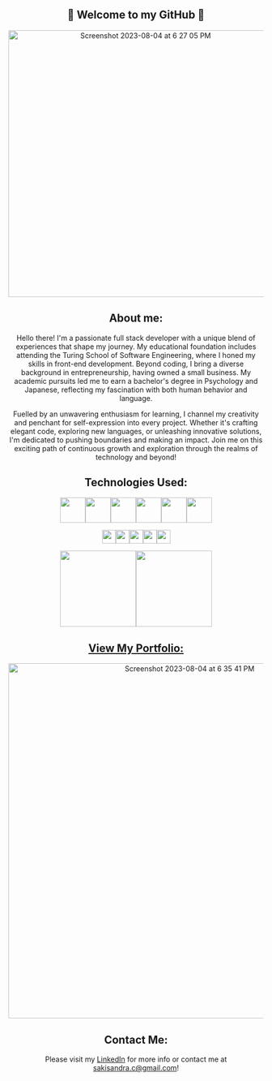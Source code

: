 <div align="center">
  
## 🌸 Welcome to my GitHub 🌸

<img width="526" alt="Screenshot 2023-08-04 at 6 27 05 PM" src="https://github.com/sakisandrac/sakisandrac/assets/118419729/29f2a0ca-59eb-4a16-b554-93d4521a44cf">

## About me:
Hello there! I'm a passionate full stack developer with a unique blend of experiences that shape my journey. My educational foundation includes attending the Turing School of Software Engineering, where I honed my skills in front-end development. Beyond coding, I bring a diverse background in entrepreneurship, having owned a small business. My academic pursuits led me to earn a bachelor's degree in Psychology and Japanese, reflecting my fascination with both human behavior and language.

Fuelled by an unwavering enthusiasm for learning, I channel my creativity and penchant for self-expression into every project. Whether it's crafting elegant code, exploring new languages, or unleashing innovative solutions, I'm dedicated to pushing boundaries and making an impact. Join me on this exciting path of continuous growth and exploration through the realms of technology and beyond!

## Technologies Used:
<img src="https://github.com/sakisandrac/sakisandrac/assets/118419729/1d7ca95d-2590-4956-a70d-36493f0f5b57" width="50px" /><img src="https://github.com/sakisandrac/sakisandrac/assets/118419729/5603e596-c421-4b5f-ac27-bf89cd2c4400" width="50px" /><img src="https://github.com/sakisandrac/sakisandrac/assets/118419729/ed416d29-afbc-492a-93ec-d20e7e8ef2c2" width="50px" /><img src="https://github.com/sakisandrac/sakisandrac/assets/118419729/9c63eb7c-788c-449d-a07f-6231df9023e6" width="50px" /><img src="https://github.com/sakisandrac/sakisandrac/assets/118419729/e4cfe684-f621-434e-b507-d37fc35bc7bd" width="50px" /><img src="https://github.com/sakisandrac/sakisandrac/assets/118419729/198f4105-4729-4886-850e-9037b4bb2beb" width="50px" />

<img height="27px" src="https://img.shields.io/badge/Mocha%2FChai-fa96c8?style=flat-square&logo=Mocha&logoColor=ffffff"><img height="27px" 
 src="https://img.shields.io/badge/Express.JS-fcd4e2?style=flat-square&logo=express&logoColor=ffffff"/><img height="27px" src="https://img.shields.io/badge/Cypress-fa96c8?style=flat-square&logo=Cypress&logoColor=ffffff"/><img height="27px" src="https://img.shields.io/badge/Agile_Method-fcd4e2?style=flat-square&logoColor=ffffff"/><img height="27px" 
 src="https://img.shields.io/badge/Accessibility_Practices-fa96c8?style=flat-square&logoColor=ffffff"/> 

<img height="150px" src="https://github-readme-stats.vercel.app/api/top-langs/?username=anuraghazra&layout=compact" /><img height="150px" src="https://github-readme-stats.vercel.app/api?username=sakisandrac" />

## <a href="https://saki-c-portfolio.vercel.app/"> View My Portfolio: </a>
<a href="https://saki-c-portfolio.vercel.app/"><img width="700" alt="Screenshot 2023-08-04 at 6 35 41 PM" src="https://github.com/sakisandrac/sakisandrac/assets/118419729/ed392997-7d0d-4a44-b5ce-ef4d131ef3fa"> </a>

## Contact Me:
Please visit my <a href="https://www.linkedin.com/in/saki-c-a7306b259/">LinkedIn</a> for more info or contact me at sakisandra.c@gmail.com!
